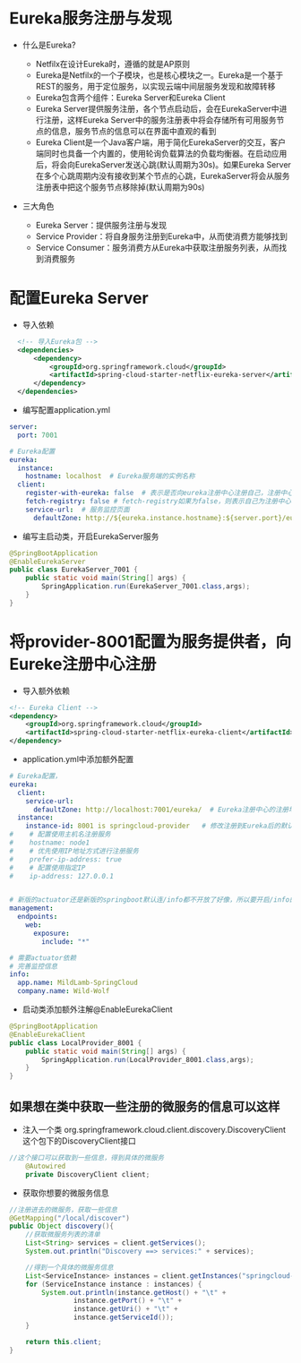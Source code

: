 # Eureka服务注册与发现
- 什么是Eureka?
  - Netfilx在设计Eureka时，遵循的就是AP原则
  - Eureka是Netfilx的一个子模块，也是核心模块之一。Eureka是一个基于REST的服务，用于定位服务，以实现云端中间层服务发现和故障转移
  - Eureka包含两个组件：Eureka Server和Eureka Client
  - Eureka Server提供服务注册，各个节点启动后，会在EurekaServer中进行注册，这样Eureka Server中的服务注册表中将会存储所有可用服务节点的信息，服务节点的信息可以在界面中直观的看到
  - Eureka Client是一个Java客户端，用于简化EurekaServer的交互，客户端同时也具备一个内置的，使用轮询负载算法的负载均衡器。在启动应用后，将会向EurekaServer发送心跳(默认周期为30s)。如果Eureka Server在多个心跳周期内没有接收到某个节点的心跳，EurekaServer将会从服务注册表中把这个服务节点移除掉(默认周期为90s)

- 三大角色
  - Eureka Server：提供服务注册与发现
  - Service Provider：将自身服务注册到Eureka中，从而使消费方能够找到
  - Service Consumer：服务消费方从Eureka中获取注册服务列表，从而找到消费服务


# 配置Eureka Server
- 导入依赖
```xml
  <!-- 导入Eureka包 -->
  <dependencies>
      <dependency>
          <groupId>org.springframework.cloud</groupId>
          <artifactId>spring-cloud-starter-netflix-eureka-server</artifactId>
      </dependency>
  </dependencies>
```
- 编写配置application.yml
```yml
server:
  port: 7001

# Eureka配置
eureka:
  instance:
    hostname: localhost  # Eureka服务端的实例名称
  client:
    register-with-eureka: false  # 表示是否向eureka注册中心注册自己，注册中心不需要注册自己
    fetch-registry: false # fetch-registry如果为false，则表示自己为注册中心
    service-url:  # 服务监控页面
      defaultZone: http://${eureka.instance.hostname}:${server.port}/eureka/
```
- 编写主启动类，开启EurekaServer服务
```java
@SpringBootApplication
@EnableEurekaServer
public class EurekaServer_7001 {
    public static void main(String[] args) {
        SpringApplication.run(EurekaServer_7001.class,args);
    }
}
```
# 将provider-8001配置为服务提供者，向Eureke注册中心注册
- 导入额外依赖
```xml
<!-- Eureka Client -->
<dependency>
    <groupId>org.springframework.cloud</groupId>
    <artifactId>spring-cloud-starter-netflix-eureka-client</artifactId>
</dependency>
```
- application.yml中添加额外配置
```yml
# Eureka配置，
eureka:
  client:
    service-url:
      defaultZone: http://localhost:7001/eureka/  # Eureka注册中心的注册地址
  instance:
    instance-id: 8001 is springcloud-provider   # 修改注册到Eureka后的默认描述
#    # 配置使用主机名注册服务
#    hostname: node1
#    # 优先使用IP地址方式进行注册服务
#    prefer-ip-address: true
#    # 配置使用指定IP
#    ip-address: 127.0.0.1


# 新版的actuator还是新版的springboot默认连/info都不开放了好像，所以要开启/info的访问
management:
  endpoints:
    web:
      exposure:
        include: "*"

# 需要actuator依赖
# 完善监控信息
info:
  app.name: MildLamb-SpringCloud
  company.name: Wild-Wolf
```
- 启动类添加额外注解@EnableEurekaClient
```java
@SpringBootApplication
@EnableEurekaClient
public class LocalProvider_8001 {
    public static void main(String[] args) {
        SpringApplication.run(LocalProvider_8001.class,args);
    }
}
```
## 如果想在类中获取一些注册的微服务的信息可以这样
- 注入一个类 org.springframework.cloud.client.discovery.DiscoveryClient 这个包下的DiscoveryClient接口
```java
//这个接口可以获取到一些信息，得到具体的微服务
    @Autowired
    private DiscoveryClient client;
```
- 获取你想要的微服务信息
```java
//注册进去的微服务，获取一些信息
@GetMapping("/local/discover")
public Object discovery(){
    //获取微服务列表的清单
    List<String> services = client.getServices();
    System.out.println("Discovery ==> services:" + services);

    //得到一个具体的微服务信息
    List<ServiceInstance> instances = client.getInstances("springcloud-provider-location");  //这个getInstances参数是你配置的spring.application.name的值
    for (ServiceInstance instance : instances) {
        System.out.println(instance.getHost() + "\t" +
                instance.getPort() + "\t" +
                instance.getUri() + "\t" +
                instance.getServiceId());
    }

    return this.client;
}
```
